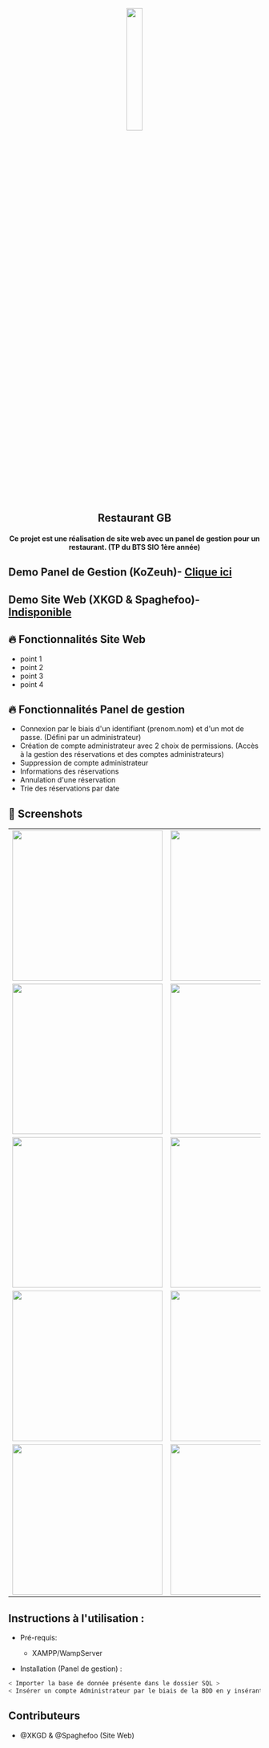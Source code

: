 <p align="center">
  <img src="https://prnt.sc/26gjqu7"  width="25%"/>
</a>
    
</p>

<h2 align="center"> Restaurant GB </h2>
<h4 align="center"> Ce projet est une réalisation de site web avec un panel de gestion pour un restaurant. (TP du BTS SIO 1ère année) <h4>

## Demo Panel de Gestion (KoZeuh)- [Clique ici](https://streamable.com/4m0xw7)
## Demo Site Web (XKGD & Spaghefoo)- [Indisponible](link)

## :fire: Fonctionnalités Site Web

- point 1
- point 2
- point 3
- point 4

## :fire: Fonctionnalités Panel de gestion

- Connexion par le biais d'un identifiant (prenom.nom) et d'un mot de passe. (Défini par un administrateur)
- Création de compte administrateur avec 2 choix de permissions. (Accès à la gestion des réservations et des comptes administrateurs)
- Suppression de compte administrateur
- Informations des réservations
- Annulation d'une réservation
- Trie des réservations par date

## :iphone: Screenshots

|                                   |                                   |
| --------------------------------- | --------------------------------- |
| <img src="images/"  width="300"/> | <img src="images/"  width="300"/> |
| <img src="images/" width="300"/>  | <img src="images/" width="300"/>  |
| <img src="images/" width="300"/>  | <img src="images/" width="300"/>  |
| <img src="images/" width="300"/>  | <img src="images/" width="300"/>  |
| <img src="images/" width="300"/>  | <img src="images/" width="300"/>  |

## Instructions à l'utilisation :

- Pré-requis:

  - XAMPP/WampServer

- Installation (Panel de gestion) :

```bash
< Importer la base de donnée présente dans le dossier SQL >
< Insérer un compte Administrateur par le biais de la BDD en y insérant un mot de passe sous format MD5 (https://md5decrypt.net/ <- Pour crypter le mdp souhaité) >
```


## Contributeurs

- @XKGD & @Spaghefoo (Site Web)
